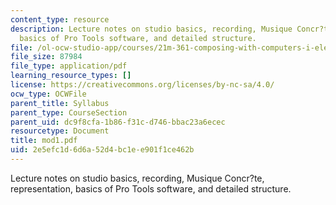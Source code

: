 ```yaml
---
content_type: resource
description: Lecture notes on studio basics, recording, Musique Concr?te, representation,
  basics of Pro Tools software, and detailed structure.
file: /ol-ocw-studio-app/courses/21m-361-composing-with-computers-i-electronic-music-composition-spring-2008/2e5efc1d6d6a52d4bc1ee901f1ce462b_mod1.pdf
file_size: 87984
file_type: application/pdf
learning_resource_types: []
license: https://creativecommons.org/licenses/by-nc-sa/4.0/
ocw_type: OCWFile
parent_title: Syllabus
parent_type: CourseSection
parent_uid: dc9f8cfa-1b86-f31c-d746-bbac23a6ecec
resourcetype: Document
title: mod1.pdf
uid: 2e5efc1d-6d6a-52d4-bc1e-e901f1ce462b
---
```

Lecture notes on studio basics, recording, Musique Concr?te, representation, basics of Pro Tools software, and detailed structure.